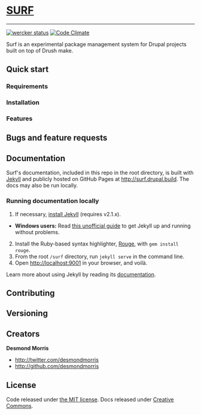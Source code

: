 # [SURF](http://surf.drupal.build)
----

[![wercker status](https://app.wercker.com/status/7c3e619e0cc2f34bfc325dc8c3ab2c38/s "wercker status")](https://app.wercker.com/project/bykey/7c3e619e0cc2f34bfc325dc8c3ab2c38)
[![Code Climate](https://codeclimate.com/github/desmondmorris/surf.png)](https://codeclimate.com/github/desmondmorris/surf)

Surf is an experimental package management system for Drupal projects built on top of Drush make.

## Quick start

### Requirements

### Installation

### Features

## Bugs and feature requests

## Documentation

Surf's documentation, included in this repo in the root directory, is built with [Jekyll](http://jekyllrb.com) and publicly hosted on GitHub Pages at <http://surf.drupal.build>. The docs may also be run locally.

### Running documentation locally

1. If necessary, [install Jekyll](http://jekyllrb.com/docs/installation) (requires v2.1.x).
  - **Windows users:** Read [this unofficial guide](https://github.com/juthilo/run-jekyll-on-windows/) to get Jekyll up and running without problems.
2. Install the Ruby-based syntax highlighter, [Rouge](https://github.com/jneen/rouge), with `gem install rouge`.
3. From the root `/surf` directory, run `jekyll serve` in the command line.
4. Open <http://localhost:9001> in your browser, and voilà.

Learn more about using Jekyll by reading its [documentation](http://jekyllrb.com/docs/home/).


## Contributing

## Versioning

## Creators

**Desmond Morris**

- <http://twitter.com/desmondmorris>
- <http://github.com/desmondmorris>

## License

Code released under [the MIT license](LICENSE). Docs released under [Creative Commons](docs/LICENSE).
